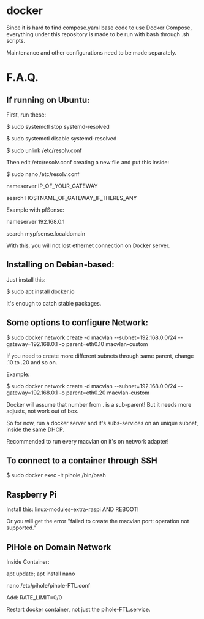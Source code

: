 # docker

Since it is hard to find compose.yaml base code to use Docker Compose,
everything under this repository is made to be run with bash through .sh scripts.

Maintenance and other configurations need to be made separately.

# F.A.Q.

## If running on Ubuntu:

First, run these:

$ sudo systemctl stop systemd-resolved

$ sudo systemctl disable systemd-resolved

$ sudo unlink /etc/resolv.conf

Then edit /etc/resolv.conf creating a new file and put this inside:

$ sudo nano /etc/resolv.conf

nameserver IP_OF_YOUR_GATEWAY

search HOSTNAME_OF_GATEWAY_IF_THERES_ANY

Example with pfSense:

nameserver 192.168.0.1

search mypfsense.localdomain

With this, you will not lost ethernet connection on Docker server.

## Installing on Debian-based:

Just install this:

$ sudo apt install docker.io

It's enough to catch stable packages.

## Some options to configure Network:

$ sudo docker network create -d macvlan --subnet=192.168.0.0/24 --gateway=192.168.0.1 -o parent=eth0.10 macvlan-custom

If you need to create more different subnets through same parent, change .10 to .20 and so on.

Example:

$ sudo docker network create -d macvlan --subnet=192.168.0.0/24 --gateway=192.168.0.1 -o parent=eth0.20 macvlan-custom

Docker will assume that number from . is a sub-parent! But it needs more adjusts, not work out of box.

So for now, run a docker server and it's subs-services on an unique subnet, inside the same DHCP.

Recommended to run every macvlan on it's on network adapter!

## To connect to a container through SSH

$ sudo docker exec -it pihole /bin/bash

## Raspberry Pi

Install this: linux-modules-extra-raspi AND REBOOT!

Or you will get the error "failed to create the macvlan port: operation not supported."

## PiHole on Domain Network

Inside Container:

apt update; apt install nano

nano /etc/pihole/pihole-FTL.conf

Add: RATE_LIMIT=0/0

Restart docker container, not just the pihole-FTL.service.

